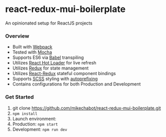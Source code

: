 # react-redux-mui-boilerplate
An opinionated setup for ReactJS projects

### Overview

* Built with [Webpack](https://webpack.github.io/)
* Tested with [Mocha](https://mochajs.org/)
* Supports ES6 via [Babel](https://babeljs.io/) transpiling
* Utilizes [React Hot Loader](http://gaearon.github.io/react-hot-loader/) for live refresh
* Utilizes [Redux](http://redux.js.org/index.html) for state management
* Utilizes [React-Redux](https://github.com/reactjs/react-redux) stateful component bindings
* Supports [SCSS](http://sass-lang.com/) styling with [autoprefixing](https://github.com/postcss/autoprefixer)
* Contains configurations for both Production and Development

### Get Started
1. git clone https://github.com/mikechabot/react-redux-mui-boilerplate.git
2. `npm install`
3. Launch environment:
  1.  Production: `npm start`
  2.  Development: `npm run dev`
